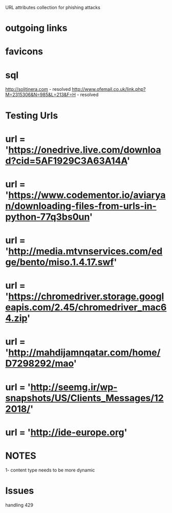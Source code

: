 URL attributes collection for phishing attacks



outgoing links
================




favicons
================


sql
=========
http://solitinera.com - resolved
http://www.ofemail.co.uk/link.php?M=2315306&N=985&L=213&F=H - resolved



Testing Urls
==================
# url = 'https://onedrive.live.com/download?cid=5AF1929C3A63A14A'
# url = 'https://www.codementor.io/aviaryan/downloading-files-from-urls-in-python-77q3bs0un'
# url = 'http://media.mtvnservices.com/edge/bento/miso.1.4.17.swf'
# url = 'https://chromedriver.storage.googleapis.com/2.45/chromedriver_mac64.zip'
# url = 'http://mahdijamnqatar.com/home/D7298292/mao'
# url = 'http://seemg.ir/wp-snapshots/US/Clients_Messages/122018/'
# url = 'http://ide-europe.org'




NOTES
============
1- content type needs to be more dynamic


Issues
============

handling 429